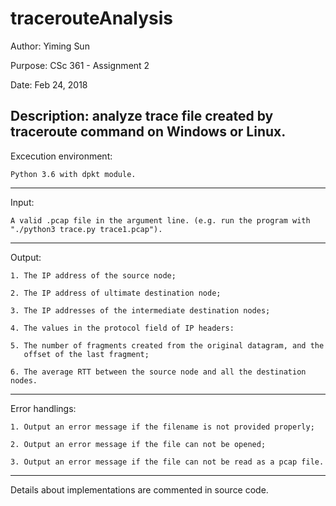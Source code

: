 # tracerouteAnalysis
Author:  Yiming Sun

Purpose:  CSc 361 - Assignment 2

Date:  Feb 24, 2018

Description: analyze trace file created by traceroute command on Windows or Linux.
--------------------------------------------------------------------------

Excecution environment:

	Python 3.6 with dpkt module.

--------------------------------------------------------------------------

Input:

	A valid .pcap file in the argument line. (e.g. run the program with
	"./python3 trace.py trace1.pcap").

--------------------------------------------------------------------------

Output:

	1. The IP address of the source node;

	2. The IP address of ultimate destination node;

	3. The IP addresses of the intermediate destination nodes;

	4. The values in the protocol field of IP headers:

	5. The number of fragments created from the original datagram, and the
	   offset of the last fragment;

	6. The average RTT between the source node and all the destination nodes.

--------------------------------------------------------------------------

Error handlings:

	1. Output an error message if the filename is not provided properly;

	2. Output an error message if the file can not be opened;

	3. Output an error message if the file can not be read as a pcap file.

--------------------------------------------------------------------------

Details about implementations are commented in source code.
